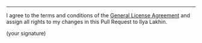 [//]: # (Summary of the changes.)

---

[//]: # (To contribute to this repository, you must agree to the terms and)
[//]: # (conditions of the General License Agreement. By contributing to the)
[//]: # (repository, you confirm that you assign your changes to the author of)
[//]: # (the original work.)
[//]: # ()
[//]: # (Please include the following statement at the end of the Pull Request)
[//]: # (description to confirm your acceptance of these terms, and put your)
[//]: # (signature. You can use your name as a signature.)

I agree to the terms and conditions of the [General License Agreement](https://github.com/Eliah-Lakhin/lady-deirdre/blob/master/EULA.md)
and assign all rights to my changes in this Pull Request to Ilya Lakhin.

(your signature)
